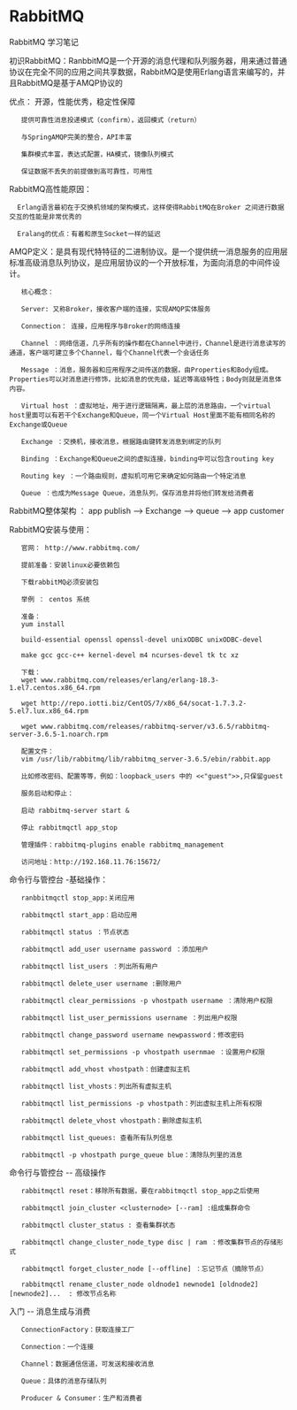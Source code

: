 # RabbitMQ
RabbitMQ 学习笔记

初识RabbitMQ：RanbbitMQ是一个开源的消息代理和队列服务器，用来通过普通协议在完全不同的应用之间共享数据，RabbitMQ是使用Erlang语言来编写的，并且RabbitMQ是基于AMQP协议的

优点：  开源，性能优秀，稳定性保障 

       提供可靠性消息投递模式（confirm），返回模式（return）
       
       与SpringAMQP完美的整合，API丰富
       
       集群模式丰富，表达式配置，HA模式，镜像队列模式
       
       保证数据不丢失的前提做到高可靠性，可用性
       
RabbitMQ高性能原因：

      Erlang语言最初在于交换机领域的架构模式，这样使得RabbitMQ在Broker 之间进行数据交互的性能是非常优秀的
      
      Eralang的优点：有着和原生Socket一样的延迟


AMQP定义：是具有现代特特征的二进制协议。是一个提供统一消息服务的应用层标准高级消息队列协议，是应用层协议的一个开放标准，为面向消息的中间件设计。

       核心概念：

       Server: 又称Broker，接收客户端的连接，实现AMQP实体服务
       
       Connection： 连接，应用程序与Broker的网络连接
       
       Channel ：网络信道，几乎所有的操作都在Channel中进行，Channel是进行消息读写的通道，客户端可建立多个Channel，每个Channel代表一个会话任务
       
       Message ：消息，服务器和应用程序之间传送的数据，由Properties和Body组成。Properties可以对消息进行修饰，比如消息的优先级，延迟等高级特性；Body则就是消息体内容。
       
       Virtual host ：虚拟地址，用于进行逻辑隔离，最上层的消息路由，一个virtual host里面可以有若干个Exchange和Queue，同一个Virtual Host里面不能有相同名称的Exchange或Queue
       
       Exchange ：交换机，接收消息，根据路由键转发消息到绑定的队列
       
       Binding ：Exchange和Queue之间的虚拟连接，binding中可以包含routing key
       
       Routing key ：一个路由规则，虚拟机可用它来确定如何路由一个特定消息
       
       Queue ：也成为Message Queue，消息队列，保存消息并将他们转发给消费者
       

RabbitMQ整体架构 ： app publish --> Exchange -->  queue  -->  app customer

RabbitMQ安装与使用： 
       
       官网： http://www.rabbitmq.com/
       
       提前准备：安装linux必要依赖包
       
       下载rabbitMQ必须安装包
       
       举例 ： centos 系统
       
       准备：
       yum install 
       
       build-essential openssl openssl-devel unixODBC unixODBC-devel 
       
       make gcc gcc-c++ kernel-devel m4 ncurses-devel tk tc xz

       下载：
       wget www.rabbitmq.com/releases/erlang/erlang-18.3-1.el7.centos.x86_64.rpm
       
       wget http://repo.iotti.biz/CentOS/7/x86_64/socat-1.7.3.2-5.el7.lux.x86_64.rpm
       
       wget www.rabbitmq.com/releases/rabbitmq-server/v3.6.5/rabbitmq-server-3.6.5-1.noarch.rpm

       配置文件：
       vim /usr/lib/rabbitmq/lib/rabbitmq_server-3.6.5/ebin/rabbit.app
       
       比如修改密码、配置等等，例如：loopback_users 中的 <<"guest">>,只保留guest
       
       服务启动和停止：
       
       启动 rabbitmq-server start &
       
       停止 rabbitmqctl app_stop

       管理插件：rabbitmq-plugins enable rabbitmq_management
       
       访问地址：http://192.168.11.76:15672/
      


命令行与管控台 -基础操作：

       ranbbitmqctl stop_app:关闭应用
       
       rabbitmqctl start_app：启动应用
       
       rabbitmqctl status ：节点状态
       
       rabbitmqctl add_user username password ：添加用户
       
       rabbitmqctl list_users ：列出所有用户
       
       rabbitmqctl delete_user username :删除用户
       
       rabbitmqctl clear_permissions -p vhostpath username ：清除用户权限
       
       rabbitmqctl list_user_permissions username ：列出用户权限
       
       rabbitmqctl change_password username newpassword：修改密码
       
       rabbitmqctl set_permissions -p vhostpath usernmae ：设置用户权限
       
       rabbitmqctl add_vhost vhostpath：创建虚拟主机
       
       rabbitmqctl list_vhosts：列出所有虚拟主机
       
       rabbitmqctl list_permissions -p vhostpath：列出虚拟主机上所有权限
       
       rabbitmqctl delete_vhost vhostpath：删除虚拟主机
       
       rabbitmqctl list_queues: 查看所有队列信息
       
       rabbitmqctl -p vhostpath purge_queue blue：清除队列里的消息
       
 命令行与管控台 -- 高级操作
 
       rabbitmqctl reset：移除所有数据，要在rabbitmqctl stop_app之后使用
       
       rabbitmqctl join_cluster <clusternode> [--ram] :组成集群命令
       
       rabbitmqctl cluster_status : 查看集群状态
       
       rabbitmqctl change_cluster_node_type disc | ram ：修改集群节点的存储形式
       
       rabbitmqctl forget_cluster_node [--offline] ：忘记节点（摘除节点）
       
       rabbitmqctl rename_cluster_node oldnode1 newnode1 [oldnode2] [newnode2]...  : 修改节点名称
       
入门 -- 消息生成与消费

       ConnectionFactory：获取连接工厂
       
       Connection：一个连接
       
       Channel：数据通信信道，可发送和接收消息
       
       Queue：具体的消息存储队列
       
       Producer & Consumer：生产和消费者
       
       
       
